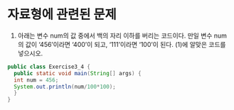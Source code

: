 # 자료형에 관련된 문제

1. 아래는 변수 num의 값 중에서 백의 자리 이하를 버리는 코드이다. 만일 변수 num의 값이 ‘456’이라면 ‘400’이 되고, ‘111’이라면 ‘100’이 된다. (1)에 알맞은 코드를 넣으시오.

```java
public class Exercise3_4 {
  public static void main(String[] args) {
  int num = 456;
  System.out.println(num/100*100);
  }
}
```
